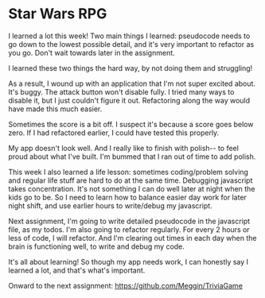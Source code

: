 # Star Wars RPG

I learned a lot this week! Two main things I learned: pseudocode needs to go down to the lowest possible detail, and it's very important to refactor as you go. Don't wait towards later in the assignment.

I learned these two things the hard way, by not doing them and struggling!

As a result, I wound up with an application that I'm not super excited about. It's buggy. The attack button won't disable fully. I tried many ways to disable it, but I just couldn't figure it out. Refactoring along the way would have made this much easier.

Sometimes the score is a bit off. I suspect it's because a score goes below zero. If I had refactored earlier, I could have tested this properly.

My app doesn't look well. And I really like to finish with polish-- to feel proud about what I've built. I'm bummed that I ran out of time to add polish.

This week I also learned a life lesson: sometimes coding/problem solving and regular life stuff are hard to do at the same time. Debugging javascript takes concentration. It's not something I can do well later at night when the kids go to be. So I need to learn how to balance easier day work for later night shift, and use earlier hours to write/debug my javascript.

Next assignment, I'm going to write detailed pseudocode in the javascript file, as my todos. I'm also going to refactor regularly. For every 2 hours or less of code, I will refactor. And I'm clearing out times in each day when the brain is functioning well, to write and debug my code.

It's all about learning! So though my app needs work, I can honestly say I learned a lot, and that's what's important.

Onward to the next assignment: https://github.com/Meggin/TriviaGame
